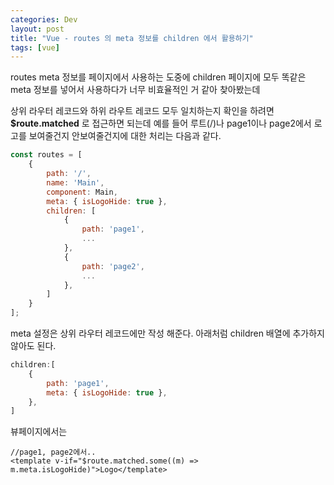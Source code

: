 ```yaml
---
categories: Dev
layout: post
title: "Vue - routes 의 meta 정보를 children 에서 활용하기"
tags: [vue]
---
```

routes meta 정보를 페이지에서 사용하는 도중에 children 페이지에 모두 똑같은 meta 정보를 넣어서 사용하다가 너무 비효율적인 거 같아 찾아봤는데  
<!--more-->

상위 라우터 레코드와 하위 라우트 레코드 모두 일치하는지 확인을 하려면 **$route.matched** 로 접근하면 되는데 
예를 들어 루트(/)나 page1이나 page2에서 로고를 보여줄건지 안보여줄건지에 대한 처리는 다음과 같다.

```js
const routes = [
    {
        path: '/',
        name: 'Main',
        component: Main,
        meta: { isLogoHide: true },
        children: [
            {
                path: 'page1',
                ...
            },
            {
                path: 'page2',
                ...
            },
        ]
    }
];
```
meta 설정은 상위 라우터 레코드에만 작성 해준다. 아래처럼 children 배열에 추가하지 않아도 된다.
```js
children:[
    {
        path: 'page1',
        meta: { isLogoHide: true },
    },
]
```

뷰페이지에서는 

```vue
//page1, page2에서..
<template v-if="$route.matched.some((m) => m.meta.isLogoHide)">Logo</template>
```
